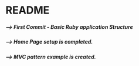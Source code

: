 # README

##### --> First Commit - Basic Ruby application Structure

##### --> Home Page setup is completed.

##### --> MVC pattern example is created.
